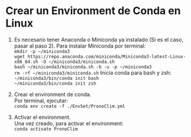 # Crear un Environment de Conda en Linux

1. Es necesario tener Anaconda o Miniconda ya instalado (Si es el caso, pasar al paso 2).
Para instalar Miniconda por terminal:  
`mkdir -p ~/miniconda3`  
`wget https://repo.anaconda.com/miniconda/Miniconda3-latest-Linux-x86_64.sh -O ~/miniconda3/miniconda.sh`  
`bash ~/miniconda3/miniconda.sh -b -u -p ~/miniconda3`  
`rm -rf ~/miniconda3/miniconda.sh`
Inicia conda para bash y zsh:  
`~/miniconda3/bin/conda init bash`  
`~/miniconda3/bin/conda init zsh`

2. Crear el environment de conda.  
Por terminal, ejecutar:  
`conda env create -f ./EnvSet/PronoClim.yml`

3. Activar el environment.  
Una vez creado, para activar el environment:  
`conda activate PronoClim`
